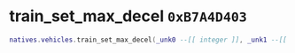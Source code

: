 # train_set_max_decel `0xB7A4D403`

```lua
natives.vehicles.train_set_max_decel(_unk0 --[[ integer ]], _unk1 --[[ integer ]])
```